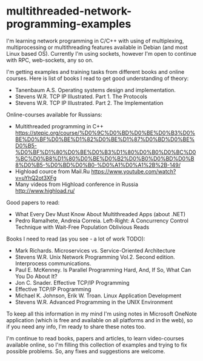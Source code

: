 # multithreaded-network-programming-examples
I'm learning network programming in C/C++ with using of multiplexing, multiprocessing or multithreading features available in Debian (and most Linux based OS). Currently I'm using sockets, however I'm open to continue with RPC, web-sockets, any so on.

I'm getting examples and training tasks from different books and online courses. Here is list of books I read to get good understanding of theory:
* Tanenbaum A.S.	Operating systems design and implementation.
* Stevens W.R.	TCP IP Illustrated. Part 1. The Protocols
* Stevens W.R.	TCP IP Illustrated. Part 2. The	Implementation

Online-courses available for Russians:
* Multithreaded programming in C++  https://stepic.org/course/%D0%9C%D0%BD%D0%BE%D0%B3%D0%BE%D0%BF%D0%BE%D1%82%D0%BE%D1%87%D0%BD%D0%BE%D0%B5-%D0%BF%D1%80%D0%BE%D0%B3%D1%80%D0%B0%D0%BC%D0%BC%D0%B8%D1%80%D0%BE%D0%B2%D0%B0%D0%BD%D0%B8%D0%B5-%D0%BD%D0%B0-%D0%A1%D0%A1%2B%2B-149/
* Highload cource from Mail.Ru https://www.youtube.com/watch?v=uYhQ2ot3XFg
* Many videos from Highload conference in Russia http://www.highload.ru/

Good papers to read:
* What Every Dev Must Know About Multithreaded Apps (about .NET)
* Pedro Ramalhete, Andreia Correia. Left-Right: A Concurrency Control Technique with Wait-Free Population Oblivious Reads

Books I need to read (as you see - a lot of work TODO):
* Mark Richards. Microservices vs. Service-Oriented Architecture
* Stevens W.R. Unix Network Programming Vol.2. Second edition. Interprocess communications.
* Paul E. McKenney. Is Parallel Programming Hard, And, If So, What Can You Do About It?
* Jon C. Snader. Effective TCP/IP Programming
* Effective TCP/IP Programming
* Michael K. Johnson, Erik W. Troan. Linux Application Development 
* Stevens W.R. Advanced Programming in the UNIX Environment

To keep all this information in my mind I'm using notes in Microsoft OneNote application (which is free and available on all platforms and in the web), so if you need any info, I'm ready to share these notes too.

I'm continue to read books, papers and articles, to learn video-courses available online, so I'm filling this collection of examples and trying to fix possible problems. So, any fixes and suggestions are welcome.
